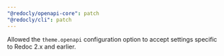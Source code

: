 ```yaml
---
"@redocly/openapi-core": patch
"@redocly/cli": patch
---
```


Allowed the `theme.openapi` configuration option to accept settings specific to Redoc 2.x and earlier.
